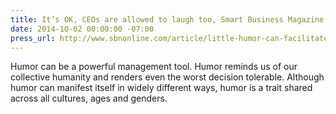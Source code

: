 ```yaml
---
title: It’s OK, CEOs are allowed to laugh too, Smart Business Magazine
date: 2014-10-02 00:00:00 -07:00
press_url: http://www.sbnonline.com/article/little-humor-can-facilitate-lot-creativity-business/
---
```


Humor can be a powerful management tool. Humor reminds us of our collective humanity and renders even the worst decision tolerable. Although humor can manifest itself in widely different ways, humor is a trait shared across all cultures, ages and genders.
